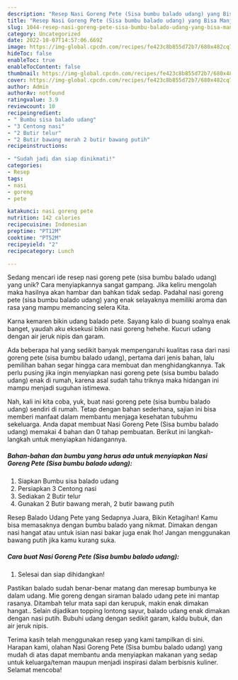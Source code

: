 ```yaml
---
description: "Resep Nasi Goreng Pete (Sisa bumbu balado udang) yang Bisa Manjain Lidah"
title: "Resep Nasi Goreng Pete (Sisa bumbu balado udang) yang Bisa Manjain Lidah"
slug: 1044-resep-nasi-goreng-pete-sisa-bumbu-balado-udang-yang-bisa-manjain-lidah
category: Uncategorized
date: 2022-10-07T14:57:06.669Z
image: https://img-global.cpcdn.com/recipes/fe423c8b855d72b7/680x482cq70/nasi-goreng-pete-sisa-bumbu-balado-udang-foto-resep-utama.jpg
hideToc: false
enableToc: true
enableTocContent: false
thumbnail: https://img-global.cpcdn.com/recipes/fe423c8b855d72b7/680x482cq70/nasi-goreng-pete-sisa-bumbu-balado-udang-foto-resep-utama.jpg
cover: https://img-global.cpcdn.com/recipes/fe423c8b855d72b7/680x482cq70/nasi-goreng-pete-sisa-bumbu-balado-udang-foto-resep-utama.jpg
author: Admin
authorAv: notfound
ratingvalue: 3.9
reviewcount: 10
recipeingredient:
- " Bumbu sisa balado udang"
- "3 Centong nasi"
- "2 Butir telur"
- "2 Butir bawang merah 2 butir bawang putih"
recipeinstructions:

- "Sudah jadi dan siap dinikmati!"
categories:
- Resep
tags:
- nasi
- goreng
- pete

katakunci: nasi goreng pete 
nutrition: 142 calories
recipecuisine: Indonesian
preptime: "PT12M"
cooktime: "PT52M"
recipeyield: "2"
recipecategory: Lunch

---
```





Sedang mencari ide resep nasi goreng pete (sisa bumbu balado udang) yang unik? Cara menyiapkannya sangat gampang. Jika keliru mengolah maka hasilnya akan hambar dan bahkan tidak sedap. Padahal nasi goreng pete (sisa bumbu balado udang) yang enak selayaknya memiliki aroma dan rasa yang mampu memancing selera Kita.





Karna kemaren bikin udang balado pete. Sayang kalo di buang soalnya enak banget, yaudah aku eksekusi bikin nasi goreng hehehe. Kucuri udang dengan air jeruk nipis dan garam.

Ada beberapa hal yang sedikit banyak mempengaruhi kualitas rasa dari nasi goreng pete (sisa bumbu balado udang), pertama dari jenis bahan, lalu pemilihan bahan segar hingga cara membuat dan menghidangkannya. Tak perlu pusing jika ingin menyiapkan nasi goreng pete (sisa bumbu balado udang) enak di rumah, karena asal sudah tahu triknya maka hidangan ini mampu menjadi suguhan istimewa.






Nah, kali ini kita coba, yuk, buat nasi goreng pete (sisa bumbu balado udang) sendiri di rumah. Tetap dengan bahan sederhana, sajian ini bisa memberi manfaat dalam membantu menjaga kesehatan tubuhmu sekeluarga. Anda dapat membuat Nasi Goreng Pete (Sisa bumbu balado udang) memakai 4 bahan dan 0 tahap pembuatan. Berikut ini langkah-langkah untuk menyiapkan hidangannya.

<!--inarticleads1-->

##### Bahan-bahan dan bumbu yang harus ada untuk menyiapkan Nasi Goreng Pete (Sisa bumbu balado udang):

1. Siapkan  Bumbu sisa balado udang
1. Persiapkan 3 Centong nasi
1. Sediakan 2 Butir telur
1. Gunakan 2 Butir bawang merah, 2 butir bawang putih


Resep Balado Udang Pete yang Sedapnya Juara, Bikin Ketagihan! Kamu bisa memasaknya dengan bumbu balado yang nikmat. Dimakan dengan nasi hangat atau untuk isian nasi bakar juga enak lho! Jangan menggunakan bawang putih jika kamu kurang suka. 

<!--inarticleads2-->

##### Cara buat Nasi Goreng Pete (Sisa bumbu balado udang):


1. Selesai dan siap dihidangkan!

Pastikan balado sudah benar-benar matang dan meresap bumbunya ke dalam udang. Mie goreng dengan siraman balado udang pete ini mantap rasanya. Ditambah telur mata sapi dan kerupuk, makin enak dimakan hangat.. Selain dijadikan topping lontong sayur, balado udang enak dimakan dengan nasi putih. Bubuhi udang dengan sedikit garam, kaldu bubuk, dan air jeruk nipis. 

Terima kasih telah menggunakan resep yang kami tampilkan di sini. Harapan kami, olahan Nasi Goreng Pete (Sisa bumbu balado udang) yang mudah di atas dapat membantu anda menyiapkan makanan yang sedap untuk keluarga/teman maupun menjadi inspirasi dalam berbisnis kuliner. Selamat mencoba!
